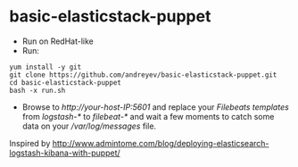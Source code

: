 # basic-elasticstack-puppet

- Run on RedHat-like
- Run:
```
yum install -y git
git clone https://github.com/andreyev/basic-elasticstack-puppet.git
cd basic-elasticstack-puppet
bash -x run.sh
```
- Browse to *http://your-host-IP:5601* and replace your *Filebeats templates* from *logstash-\** to *filebeat-\** and wait a few moments to catch some data on your */var/log/messages* file.

Inspired by http://www.admintome.com/blog/deploying-elasticsearch-logstash-kibana-with-puppet/
